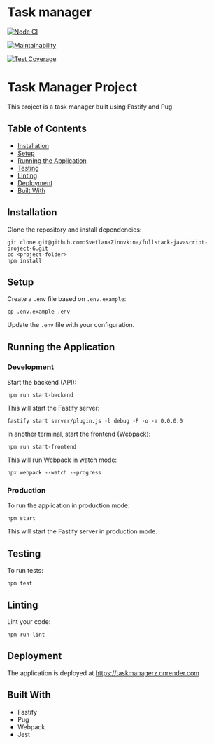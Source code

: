 # Task manager

[![Node CI](https://github.com/hexlet-boilerplates/fastify-nodejs-application/workflows/Node%20CI/badge.svg)](https://github.com/hexlet-boilerplates/fastify-nodejs-application/actions)

[![Maintainability](https://api.codeclimate.com/v1/badges/2b89897de437d3b8cb00/maintainability)](https://codeclimate.com/github/SvetlanaZinovkina/fullstack-javascript-project-6/maintainability)

[![Test Coverage](https://api.codeclimate.com/v1/badges/2b89897de437d3b8cb00/test_coverage)](https://codeclimate.com/github/SvetlanaZinovkina/fullstack-javascript-project-6/test_coverage)

# Task Manager Project

This project is a task manager built using Fastify and Pug.

## Table of Contents

- [Installation](#installation)
- [Setup](#setup)
- [Running the Application](#running-the-application)
- [Testing](#testing)
- [Linting](#linting)
- [Deployment](#deployment)
- [Built With](#built-with)

## Installation

Clone the repository and install dependencies:
```
git clone git@github.com:SvetlanaZinovkina/fullstack-javascript-project-6.git
cd <project-folder>
npm install
```
## Setup

Create a `.env` file based on `.env.example`:
```
cp .env.example .env
```
Update the `.env` file with your configuration.

## Running the Application

### Development

Start the backend (API):
```
npm run start-backend
```
This will start the Fastify server:
```
fastify start server/plugin.js -l debug -P -o -a 0.0.0.0
```
In another terminal, start the frontend (Webpack):
```
npm run start-frontend
```
This will run Webpack in watch mode:
```
npx webpack --watch --progress
```
### Production

To run the application in production mode:
```
npm start
```
This will start the Fastify server in production mode.

## Testing

To run tests:
```
npm test
```
## Linting

Lint your code:
```
npm run lint
```
## Deployment

The application is deployed at https://taskmanagerz.onrender.com

## Built With

- Fastify
- Pug
- Webpack
- Jest
